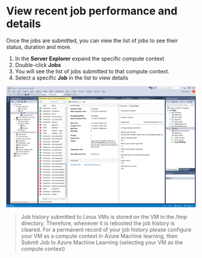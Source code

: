 # View recent job performance and details
Once the jobs are submitted, you can view the list of jobs to see their status, duration and more.

1. In the **Server Explorer** expand the specific compute context 
1. Double-click **Jobs**
1. You will see the list of jobs submitted to that compute context. 
1. Select a specific **Job** in the list to view details

![monitor jobs](./media/monitor-jobs.png)

> Job history submitted to Linux VMs is stored on the VM in the /tmp directory. Therefore, whenever it is rebooted the job history is cleared. For a permanent record of your job history please configure your VM as a compute context in Azure Machine learning, then Submit Job to Azure Machine Learning (selecting your VM as the compute context)